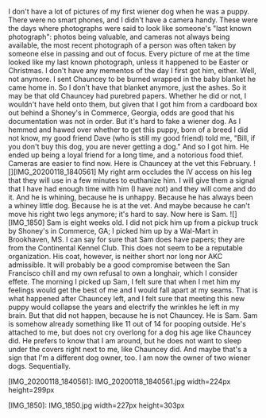 I don't have a lot of pictures of my first wiener dog when he was a puppy. There were no smart phones, and I didn't have a camera handy. These were the days where photographs were said to look like someone's "last known photograph": photos being valuable, and cameras not always being available, the most recent photograph of a person was often taken by someone else in passing and out of focus. Every picture of me at the time looked like my last known photograph, unless it happened to be Easter or Christmas.
I don't have any mementos of the day I first got him, either. Well, not anymore. I sent Chauncey to be burned wrapped in the baby blanket he came home in. So I don't have that blanket anymore, just the ashes.
So it may be that old Chauncey had purebred papers. Whether he did or not, I wouldn't have held onto them, but given that I got him from a cardboard box out behind a Shoney's in Commerce, Georgia, odds are good that his documentation was not in order. But it's hard to fake a wiener dog.
As I hemmed and hawed over whether to get this puppy, born of a breed I did not know, my good friend Dave (who is still my good friend) told me, "Bill, if you don't buy this dog, you are never getting a dog." And so I got him. He ended up being a loyal friend for a long time, and a notorious food thief.
Cameras are easier to find now. Here is Chauncey at the vet this February.
![][IMG_20200118_1840561]
My right arm occludes the IV access on his leg that they will use in a few minutes to euthanize him. I will give them a signal that I have had enough time with him (I have not) and they will come and do it. And he is whining, because he is unhappy. Because he has always been a whiney little dog. Because he is at the vet. And maybe because he can't move his right two legs anymore; it's hard to say.
Now here is Sam.
![][IMG_1850]
Sam is eight weeks old. I did not pick him up from a pickup truck by Shoney's in Commerce, GA; I picked him up by a Wal-Mart in Brookhaven, MS. I can say for sure that Sam does have papers; they are from the Continental Kennel Club. This does not seem to be a reputable organization. His coat, however, is neither short nor long nor AKC admissible. It will probably be a good compromise between the San Francisco chill and my own refusal to own a longhair, which I consider effete.
The morning I picked up Sam, I felt sure that when I met him my feelings would get the best of me and I would fall apart at my seams. That is what happened after Chauncey left, and I felt sure that meeting this new puppy would collapse the years and electrify the wrinkles he left in my brain.
But that did not happen, because he is not Chauncey. He is Sam.
Sam is somehow already something like 11 out of 14 for pooping outside. He's attached to me, but does not cry overlong for a dog his age like Chauncey did. He prefers to know that I am around, but he does not want to sleep under the covers right next to me, like Chauncey did.
And maybe that's a sign that I'm a different dog owner, too. I am now the owner of two wiener dogs. Sequentially.

[IMG_20200118_1840561]: IMG_20200118_1840561.jpg width=224px height=299px

[IMG_1850]: IMG_1850.jpg width=227px height=303px
